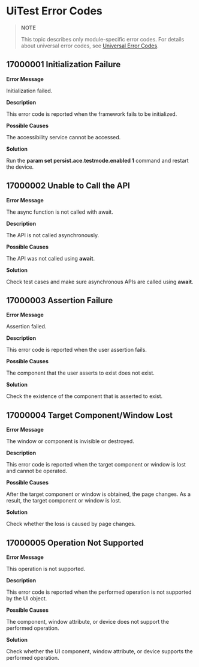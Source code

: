 # UiTest Error Codes

> **NOTE**
>
> This topic describes only module-specific error codes. For details about universal error codes, see [Universal Error Codes](../errorcode-universal.md).

## 17000001 Initialization Failure

**Error Message**

Initialization failed.

**Description**

This error code is reported when the framework fails to be initialized.

**Possible Causes**

The accessibility service cannot be accessed.

**Solution**

Run the **param set persist.ace.testmode.enabled 1** command and restart the device.

## 17000002 Unable to Call the API
**Error Message**

The async function is not called with await.

**Description**

The API is not called asynchronously.

**Possible Causes**

The API was not called using **await**.

**Solution**

Check test cases and make sure asynchronous APIs are called using **await**.

## 17000003 Assertion Failure
**Error Message**

Assertion failed.

**Description**

This error code is reported when the user assertion fails.

**Possible Causes**

The component that the user asserts to exist does not exist.

**Solution**

Check the existence of the component that is asserted to exist.

## 17000004 Target Component/Window Lost
**Error Message**

The window or component is invisible or destroyed.

**Description**

This error code is reported when the target component or window is lost and cannot be operated.

**Possible Causes**

After the target component or window is obtained, the page changes. As a result, the target component or window is lost.

**Solution**

Check whether the loss is caused by page changes.

## 17000005 Operation Not Supported
**Error Message**

This operation is not supported.

**Description**

This error code is reported when the performed operation is not supported by the UI object.

**Possible Causes**

The component, window attribute, or device does not support the performed operation.

**Solution**

Check whether the UI component, window attribute, or device supports the performed operation.
